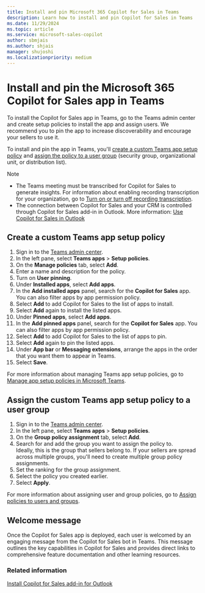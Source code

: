 ```yaml
---
title: Install and pin Microsoft 365 Copilot for Sales in Teams
description: Learn how to install and pin Copilot for Sales in Teams
ms.date: 11/29/2024
ms.topic: article
ms.service: microsoft-sales-copilot
author: sbmjais
ms.author: shjais
manager: shujoshi
ms.localizationpriority: medium
---
```


# Install and pin the Microsoft 365 Copilot for Sales app in Teams

To install the Copilot for Sales app in Teams, go to the Teams admin center and create setup policies to install the app and assign users. We recommend you to pin the app to increase discoverability and encourage your sellers to use it.

To install and pin the app in Teams, you'll [create a custom Teams app setup policy](#create-a-custom-teams-app-setup-policy) and [assign the policy to a user group](#assign-the-custom-teams-app-setup-policy-to-a-user-group) (security group, organizational unit, or distribution list).

> [!NOTE]
> - The Teams meeting must be transcribed for Copilot for Sales to generate insights. For information about enabling recording transcription for your organization, go to [Turn on or turn off recording transcription](/microsoftteams/cloud-recording#turn-on-or-turn-off-recording-transcription).
> - The connection between Copilot for Sales and your CRM is controlled through Copilot for Sales add-in in Outlook. More information: [Use Copilot for Sales in Outlook](use-sales-copilot-outlook.md)

## Create a custom Teams app setup policy

1. Sign in to the [Teams admin center](https://admin.teams.microsoft.com/dashboard).  
1. In the left pane, select **Teams apps** &gt; **Setup policies**.  
1. On the **Manage policies** tab, select **Add**.  
1. Enter a name and description for the policy.  
1. Turn on **User pinning**.  
1. Under **Installed apps**, select **Add apps**.  
1. In the **Add installed apps** panel, search for the **Copilot for Sales** app. You can also filter apps by app permission policy.  
1. Select **Add** to add Copilot for Sales to the list of apps to install.  
1. Select **Add** again to install the listed apps.  
1. Under **Pinned apps**, select **Add apps**.  
1. In the **Add pinned apps** panel, search for the **Copilot for Sales** app. You can also filter apps by app permission policy.  
1. Select **Add** to add Copilot for Sales to the list of apps to pin.  
1. Select **Add** again to pin the listed apps.  
1. Under **App bar** or **Messaging extensions**, arrange the apps in the order that you want them to appear in Teams.  
1. Select **Save**.

For more information about managing Teams app setup policies, go to [Manage app setup policies in Microsoft Teams](/microsoftteams/teams-app-setup-policies).

## Assign the custom Teams app setup policy to a user group

1. Sign in to the [Teams admin center](https://admin.teams.microsoft.com/dashboard).  
1. In the left pane, select **Teams apps** &gt; **Setup policies**.  
1. On the **Group policy assignment** tab, select **Add**.  
1. Search for and add the group you want to assign the policy to.  
    Ideally, this is the group that sellers belong to. If your sellers are spread across multiple groups, you'll need to create multiple group policy assignments.  
1. Set the ranking for the group assignment.  
1. Select the policy you created earlier.  
1. Select **Apply**.

For more information about assigning user and group policies, go to [Assign policies to users and groups](/microsoftteams/assign-policies-users-and-groups).

## Welcome message

Once the Copilot for Sales app is deployed, each user is welcomed by an engaging message from the Copilot for Sales bot in Teams. This message outlines the key capabilities in Copilot for Sales and provides direct links to comprehensive feature documentation and other learning resources.

### Related information

[Install Copilot for Sales add-in for Outlook](install-viva-sales-as-an-integrated-app.md)
